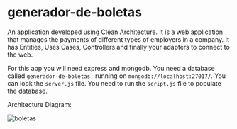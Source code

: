 # generador-de-boletas

An application developed using [Clean Architecture](https://blog.cleancoder.com/uncle-bob/2012/08/13/the-clean-architecture.html). It is a web application that manages the payments of different types of employers in a company. It has Entities, Uses Cases, Controllers and finally your adapters to connect to the web.

For this app you will need express and mongodb. You need a database called `generador-de-boletas'` running on `mongodb://localhost:27017/`. You can look the `server.js` file. You need to run the `script.js` file to populate the database.

Architecture Diagram:

![boletas](https://user-images.githubusercontent.com/33934979/230072448-326d6e1f-775e-49bc-a973-67093312c057.svg)
